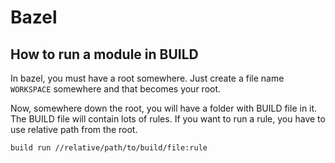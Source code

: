 # Bazel

## How to run a module in BUILD

In bazel, you must have a root somewhere. Just create a file name `WORKSPACE` somewhere and that becomes your root.

Now, somewhere down the root, you will have a folder with BUILD file in it. The BUILD file will contain lots of rules. If you want to run a rule, you have to use relative path from the root.

```
build run //relative/path/to/build/file:rule
```